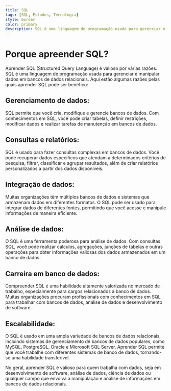 ```yaml
---
title: SQL
tags: [SQL, Estudos, Tecnologia]
style: border
color: primary
description: SQL é uma linguagem de programação usada para gerenciar e manipular dados em bancos de dados relacionais.
---
```


# Porque apreender SQL?

Aprender SQL (Structured Query Language) é valioso por várias razões. SQL é uma linguagem de programação usada para gerenciar e manipular dados em bancos de dados relacionais. Aqui estão algumas razões pelas quais aprender SQL pode ser benéfico:

## Gerenciamento de dados:<br/>
 SQL permite que você crie, modifique e gerencie bancos de dados. Com conhecimentos em SQL, você pode criar tabelas, definir restrições, modificar dados e realizar tarefas de manutenção em bancos de dados.

## Consultas e relatórios:<br/>
 SQL é usado para fazer consultas complexas em bancos de dados. Você pode recuperar dados específicos que atendam a determinados critérios de pesquisa, filtrar, classificar e agrupar resultados, além de criar relatórios personalizados a partir dos dados disponíveis.

## Integração de dados:  <br/>
 Muitas organizações têm múltiplos bancos de dados e sistemas que armazenam dados em diferentes formatos. O SQL pode ser usado para integrar dados de diferentes fontes, permitindo que você acesse e manipule informações de maneira eficiente.

## Análise de dados:<br/>
 O SQL é uma ferramenta poderosa para análise de dados. Com consultas SQL, você pode realizar cálculos, agregações, junções de tabelas e outras operações para obter informações valiosas dos dados armazenados em um banco de dados.

## Carreira em banco de dados: <br/>
 Compreender SQL é uma habilidade altamente valorizada no mercado de trabalho, especialmente para cargos relacionados a banco de dados. Muitas organizações procuram profissionais com conhecimentos em SQL para trabalhar com bancos de dados, análise de dados e desenvolvimento de software.

## Escalabilidade: <br/> 
O SQL é usado em uma ampla variedade de bancos de dados relacionais, incluindo sistemas de gerenciamento de bancos de dados populares, como MySQL, PostgreSQL, Oracle e Microsoft SQL Server. Aprender SQL permite que você trabalhe com diferentes sistemas de banco de dados, tornando-se uma habilidade transferível.

No geral, aprender SQL é valioso para quem trabalha com dados, seja em desenvolvimento de software, análise de dados, ciência de dados ou qualquer campo que envolva a manipulação e análise de informações em bancos de dados relacionais.
